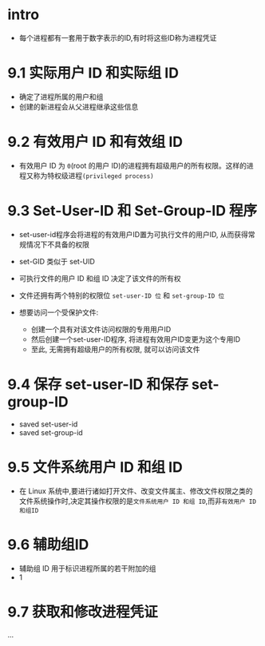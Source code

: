 # intro
- 每个进程都有一套用于数字表示的ID,有时将这些ID称为进程凭证

# 9.1 实际用户 ID 和实际组 ID
- 确定了进程所属的用户和组
- 创建的新进程会从父进程继承这些信息

# 9.2 有效用户 ID 和有效组 ID
- 有效用户 ID 为 `0`(root 的用户 ID)的进程拥有超级用户的所有权限。这样的进程又称为特权级进程`(privileged process)`

# 9.3 Set-User-ID 和 Set-Group-ID 程序
- set-user-id程序会将进程的有效用户ID置为可执行文件的用户ID, 从而获得常规情况下不具备的权限
- set-GID 类似于 set-UID

- 可执行文件的用户 ID 和组 ID 决定了该文件的所有权
- 文件还拥有两个特别的权限位 `set-user-ID 位` 和 `set-group-ID 位`
- 想要访问一个受保护文件:
  - 创建一个具有对该文件访问权限的专用用户ID
  - 然后创建一个set-user-ID程序, 将进程有效用户ID变更为这个专用ID
  - 至此, 无需拥有超级用户的所有权限, 就可以访问该文件

# 9.4 保存 set-user-ID 和保存 set-group-ID
- saved set-user-id
- saved set-group-id

# 9.5 文件系统用户 ID 和组 ID
- 在 Linux 系统中,要进行诸如打开文件、改变文件属主、修改文件权限之类的文件系统操作时,决定其操作权限的是`文件系统用户 ID 和组 ID`,而非`有效用户 ID 和组ID`

# 9.6 辅助组ID
- 辅助组 ID 用于标识进程所属的若干附加的组
- 1

# 9.7 获取和修改进程凭证
...
